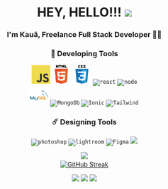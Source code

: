 <h1 align="center">HEY, HELLO!!! <img src="https://raw.githubusercontent.com/nixin72/nixin72/master/wave.gif" height="52px"></h1>

<div align="center">
  <h3>I'm Kauã, Freelance Full Stack Developer 👨‍💻</h3>
</div>

<div align="center">
  <h3>🚀 Developing Tools</h3>
  <code><img height="42" src="https://raw.githubusercontent.com/github/explore/80688e429a7d4ef2fca1e82350fe8e3517d3494d/topics/javascript/javascript.png" alt="Javascript"/></code>
  <code><img height="42" src="https://raw.githubusercontent.com/github/explore/80688e429a7d4ef2fca1e82350fe8e3517d3494d/topics/html/html.png" alt="HTML5"/></code>
  <code><img height="42" src="https://raw.githubusercontent.com/github/explore/80688e429a7d4ef2fca1e82350fe8e3517d3494d/topics/css/css.png" alt="CSS"/></code>
  <code><img height="42" src="https://upload.wikimedia.org/wikipedia/commons/thumb/a/a7/React-icon.svg/1200px-React-icon.svg.png" alt="react"/></code>
  <code><img height="42" src="https://assets.bitdegree.org/online-learning-platforms/storage/media/2018/12/node-js-interview-questions-logo-2-266x300.png" alt="node"></code><br>
  <code><img height="42" src="https://raw.githubusercontent.com/devicons/devicon/master/icons/mysql/mysql-original-wordmark.svg" alt="sql"/></code>
  <code><img height="42" src="https://miro.medium.com/v2/resize:fit:512/1*doAg1_fMQKWFoub-6gwUiQ.png" alt="MongoDb"/></code>
  <code><img height="42" src="https://ionicframework.com/img/meta/logo.png" alt="Ionic"/></code>
  <code><img height="32" src="https://upload.wikimedia.org/wikipedia/commons/thumb/d/d5/Tailwind_CSS_Logo.svg/600px-Tailwind_CSS_Logo.svg.png?20211001194333" alt="Tailwind"/></code>

  <h3>☄️ Designing Tools</h3>
  <code><img height="42" src="https://seeklogo.com/images/A/adobe-photoshop-logo-7B88D7B5AA-seeklogo.com.png"  alt="photoshop"/></code>
  <code><img height="42" src="https://play-lh.googleusercontent.com/RGvuFCqPOIiR1i9QDN6-HNt5nOuWj4zuqQduxnJn0ughdo-yhAJNG1r6W1A3Fc6Z9w=w240-h480-rw" alt="lightroom"/></code>
  <code><img height="32" src="https://www.vectorlogo.zone/logos/figma/figma-icon.svg" alt="Figma"/></code>

  <img src="https://user-images.githubusercontent.com/73097560/115834477-dbab4500-a447-11eb-908a-139a6edaec5c.gif">   

  <br>

<!--
  [![spotify-github-profile](https://spotify-github-profile.vercel.app/api/view?uid=endman879&cover_image=true&theme=novatorem&show_offline=true&background_color=000000&bar_color=2f0995&bar_color_cover=false)](https://github.com/kittinan/spotify-github-profile)
-->

  <div align="center">

  <a href="https://github.com/Kc1t"><img height="170em" src="https://github-readme-stats.vercel.app/api/top-langs/?username=kc1t&layout=compact&langs_count=7&theme=radical"/>
  <br/>
  [![GitHub Streak](https://github-readme-streak-stats.herokuapp.com/?user=Kc1t&theme=radical)](https://git.io/streak-stats) 


  </div>

  <div align="center"> 
    <a href="https://www.behance.net/Kc_16?tracking_source=search_users|kau%C3%A3%20miguel" target="_blank" ><img src="https://img.shields.io/badge/Behance-1769ff?style=for-the-badge&logo=behance&logoColor=white" target="_blank"></a>
    <a href="https://z-p42.www.instagram.com/kaua_mtds/?hl=af" target="_blank" ><img src="https://img.shields.io/badge/-Instagram-%23E4405F?style=for-the-badge&logo=instagram&logoColor=white" target="_blank"></a>
    <a href="https://www.linkedin.com/in/kau%C3%A3-miguel-a107b71b9"><img src="https://img.shields.io/badge/-LinkedIn-%230077B5?style=for-the-badge&logo=linkedin&logoColor=white" target="_blank"></a>
  </div>
</div>
